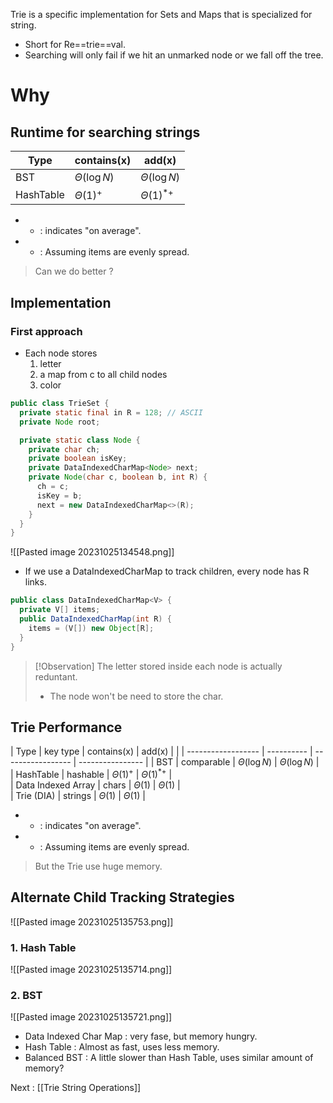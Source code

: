Trie is a specific implementation for Sets and Maps that is specialized for string.

- Short for Re==trie==val.
- Searching will only fail if we hit an unmarked node or we fall off the tree.

# Why
## Runtime for searching strings
| Type      | contains(x)       | add(x)           |
| --------- | ----------------- | ---------------- |
| BST       | $\Theta (\log N)$ | $\Theta(\log N)$ |
| HashTable | $\Theta(1)^+$     | $\Theta(1)^{*+}$                 |

- * : indicates "on average".
- + : Assuming items are evenly spread.

> Can we do better ?
## Implementation
### First approach
- Each node stores
	1. letter
	2. a map from c to all child nodes
	3. color

```java
public class TrieSet {
  private static final in R = 128; // ASCII
  private Node root;

  private static class Node {
    private char ch;
    private boolean isKey;
    private DataIndexedCharMap<Node> next;
    private Node(char c, boolean b, int R) {
      ch = c;
      isKey = b;
      next = new DataIndexedCharMap<>(R);
    }
  }
}
```
![[Pasted image 20231025134548.png]]

- If we use a DataIndexedCharMap to track children, every node has R links.
```java
public class DataIndexedCharMap<V> {
  private V[] items;
  public DataIndexedCharMap(int R) {
    items = (V[]) new Object[R];
  }
}
```

> [!Observation]
> The letter stored inside each node is actually reduntant.
> - The node won't be need to store the char.


## Trie Performance 

| Type               | key type   | contains(x)       | add(x)           |     |
| ------------------ | ---------- | ----------------- | ---------------- | 
| BST                | comparable | $\Theta (\log N)$ | $\Theta(\log N)$ |     
| HashTable          | hashable   | $\Theta(1)^+$     | $\Theta(1)^{*+}$ |    
| Data Indexed Array | chars      | $\Theta(1)$       | $\Theta(1)$      |     
| Trie (DIA)         | strings    | $\Theta(1)$       |  $\Theta(1)$                |     

- * : indicates "on average".
- + : Assuming items are evenly spread.

> But the Trie use huge memory.

## Alternate Child Tracking Strategies
![[Pasted image 20231025135753.png]]
### 1. Hash Table

![[Pasted image 20231025135714.png]]
### 2. BST
![[Pasted image 20231025135721.png]]

- Data Indexed Char Map : very fase, but memory hungry.
- Hash Table : Almost as fast, uses less memory.
- Balanced BST : A little slower than Hash Table, uses similar amount of memory?

Next : [[Trie String Operations]]